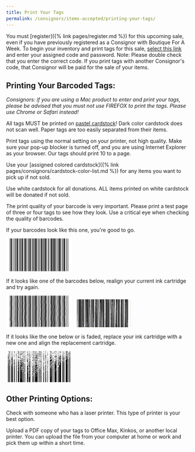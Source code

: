 ```yaml
---
title: Print Your Tags
permalink: /consignors/items-accepted/printing-your-tags/
---
```


You must [register]({% link pages/register.md %}) for this upcoming sale, even if you have previously registered as a Consignor with Boutique For A Week. To begin your inventory and print tags for this sale, [select this link](https://www.mysalemanager.net/itm_start.aspx?partnercode=BFAW) and enter your assigned code and password. Note: Please double check that you enter the correct code. If you print tags with another Consignor's code, that Consignor will be paid for the sale of your items.

## Printing Your Barcoded Tags:

_Consignors: if you are using a Mac product to enter and print your tags, please be advised that you must not use FIREFOX to print the tags. Please use Chrome or Safari instead!_

All tags MUST be printed on <u>pastel cardstock</u>! Dark color cardstock does not scan well. Paper tags are too easily separated from their items.

Print tags using the normal setting on your printer, not high quality. Make sure your pop-up blocker is turned off, and you are using Internet Explorer as your browser. Our tags should print 10 to a page.

Use your [assigned colored cardstock]({% link pages/consignors/cardstock-color-list.md %}) for any items you want to pick up if not sold.

Use white cardstock for all donations. ALL items printed on white cardstock will be donated if not sold.

The print quality of your barcode is very important. Please print a test page of three or four tags to see how they look. Use a critical eye when checking the quality of barcodes.

If your barcodes look like this one, you're good to go.

![Good Barcode](/img/goodbarcode.jpg)

If it looks like one of the barcodes below, realign your current ink cartridge and try again.

![Barcode ](/img/mediumbarcode.jpg) ![Barcode](/img/mediumbarcode2.jpg)

If it looks like the one below or is faded, replace your ink cartridge with a new one and align the replacement cartridge.

![Bad Barcode](/img/badbarcode.jpg)

## Other Printing Options:

Check with someone who has a laser printer. This type of printer is your best option.

Upload a PDF copy of your tags to Office Max, Kinkos, or another local printer. You can upload the file from your computer at home or work and pick them up within a short time.
